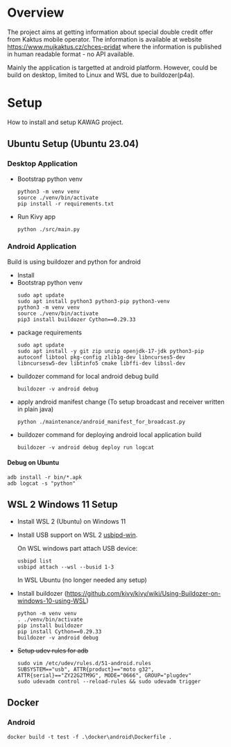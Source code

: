 # Overview

The project aims at getting information about special double credit offer from Kaktus mobile operator. The information is available at website https://www.mujkaktus.cz/chces-pridat where the information is published in human readable format - no API available.

Mainly the application is targetted at android platform. However, could be build on desktop, limited to Linux and WSL due to buildozer(p4a). 

# Setup

How to install and setup KAWAG project.

## Ubuntu Setup (Ubuntu 23.04)


### Desktop Application
* Bootstrap python venv
    ```
    python3 -m venv venv
    source ./venv/bin/activate
    pip install -r requirements.txt
    ```

* Run Kivy app
    ```
    python ./src/main.py
    ```

### Android Application

Build is using buildozer and python for android

* Install
* Bootstrap python venv
    ```
    sudo apt update
    sudo apt install python3 python3-pip python3-venv
    python3 -m venv venv
    source ./venv/bin/activate
    pip3 install buildozer Cython==0.29.33
    ```
* package requirements
    ```
    sudo apt update
    sudo apt install -y git zip unzip openjdk-17-jdk python3-pip autoconf libtool pkg-config zlib1g-dev libncurses5-dev libncursesw5-dev libtinfo5 cmake libffi-dev libssl-dev
    ```
* buildozer command for local android debug build
    ```
    buildozer -v android debug
    ```
* apply android manifest change (To setup broadcast and receiver written in plain java)
    ```
    python ./maintenance/android_manifest_for_broadcast.py
    ```
* buildozer command for deploying android local application build
    ```
    buildozer -v android debug deploy run logcat
    ```

#### Debug on Ubuntu

```
adb install -r bin/*.apk
adb logcat -s "python"
```

## WSL 2 Windows 11 Setup

* Install WSL 2 (Ubuntu) on Windows 11
* Install USB support on WSL 2 [usbipd-win](https://github.com/dorssel/usbipd-win).
    
    On WSL windows part attach USB device:
    ```
    usbipd list
    usbipd attach --wsl --busid 1-3
    ```
    In WSL Ubuntu (no longer needed any setup)
* Install buildozer (https://github.com/kivy/kivy/wiki/Using-Buildozer-on-windows-10-using-WSL)
    ```
    python -m venv venv
    . ./venv/bin/activate
    pip install buildozer
    pip install Cython==0.29.33
    buildozer -v android debug
    ```
* ~~Setup udev rules for adb~~
    ```
    sudo vim /etc/udev/rules.d/51-android.rules
    SUBSYSTEM=="usb", ATTR{product}=="moto g32", ATTR{serial}=="ZY22G2TM9G", MODE="0666", GROUP="plugdev"
    sudo udevadm control --reload-rules && sudo udevadm trigger
    ```

## Docker

### Android

```
docker build -t test -f .\docker\android\Dockerfile .
```